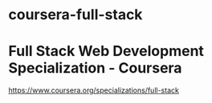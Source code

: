 # coursera-full-stack

# Full Stack Web Development Specialization - Coursera
https://www.coursera.org/specializations/full-stack
